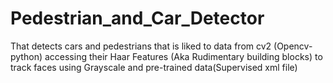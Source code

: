 # Pedestrian_and_Car_Detector
That detects cars and pedestrians that is liked to data from cv2 (Opencv-python) accessing their Haar Features (Aka Rudimentary building blocks) to track faces using Grayscale and pre-trained data(Supervised xml file)
